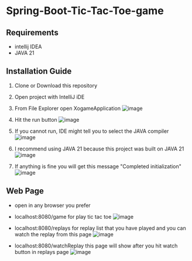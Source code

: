 # Spring-Boot-Tic-Tac-Toe-game
## Requirements
- intellij IDEA
- JAVA 21

## Installation Guide
1. Clone or Download this repository
2. Open project with IntelliJ iDE
3. From File Explorer open XogameApplication
![image](https://github.com/user-attachments/assets/2405be50-4d6b-4b10-89ff-b2445a7cd867)

5. Hit the run button
![image](https://github.com/user-attachments/assets/0385a1eb-af1e-4d24-894a-912296a57ad2)

7. If you cannot run, IDE might tell you to select the JAVA compiler
![image](https://github.com/user-attachments/assets/3d8b4e91-84ec-4e87-940d-3c83ad0037c2)

9. I recommend using JAVA 21 because this project was built on JAVA 21
![image](https://github.com/user-attachments/assets/260a3882-79b3-406f-9c95-18562ca1dd6f)

11. If anything is fine you will get this message "Completed initialization"
![image](https://github.com/user-attachments/assets/2673530a-1c0f-4006-8768-898d4b1b0490)

## Web Page
- open in any browser you prefer
- localhost:8080/game for play tic tac toe
![image](https://github.com/user-attachments/assets/787ba14a-7f8b-4741-9290-345718c0e9cc)

- localhost:8080/replays for replay list that you have played and you can watch the replay from this page
![image](https://github.com/user-attachments/assets/e7853b67-e834-4ecc-8e19-d6fd575e1abc)

- localhost:8080/watchReplay this page will show after you hit watch button in replays page
![image](https://github.com/user-attachments/assets/efa8ffe1-c3c6-4a93-806b-ce48a5e9f94c)

